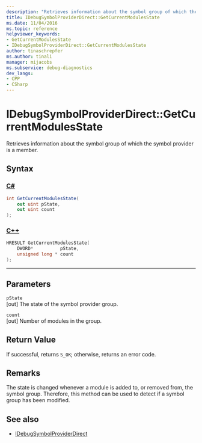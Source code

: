 ```yaml
---
description: "Retrieves information about the symbol group of which the symbol provider is a member."
title: IDebugSymbolProviderDirect::GetCurrentModulesState
ms.date: 11/04/2016
ms.topic: reference
helpviewer_keywords:
- GetCurrentModulesState
- IDebugSymbolProviderDirect::GetCurrentModulesState
author: tinaschrepfer
ms.author: tinali
manager: mijacobs
ms.subservice: debug-diagnostics
dev_langs:
- CPP
- CSharp
---
```

# IDebugSymbolProviderDirect::GetCurrentModulesState

Retrieves information about the symbol group of which the symbol provider is a member.

## Syntax

### [C#](#tab/csharp)
```csharp
int GetCurrentModulesState(
    out uint pState,
    out uint count
);
```
### [C++](#tab/cpp)
```cpp
HRESULT GetCurrentModulesState(
    DWORD*          pState,
    unsigned long * count
);
```
---

## Parameters
`pState`\
[out] The state of the symbol provider group.

`count`\
[out] Number of modules in the group.

## Return Value
 If successful, returns `S_OK`; otherwise, returns an error code.

## Remarks
 The state is changed whenever a module is added to, or removed from, the symbol group. Therefore, this method can be used to detect if a symbol group has been modified.

## See also
- [IDebugSymbolProviderDirect](../../../extensibility/debugger/reference/idebugsymbolproviderdirect.md)
